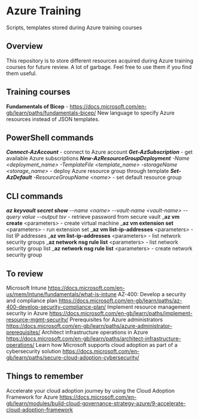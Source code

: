 # Azure Training

Scripts, templates stored during Azure training courses

## Overview

This repository is to store different resources acquired during Azure training courses for future review. A lot of garbage. Feel free to use them if you find them useful.

## Training courses

**Fundamentals of Bicep** - https://docs.microsoft.com/en-gb/learn/paths/fundamentals-bicep/
New language to specify Azure resources instead of JSON templates.

## PowerShell commands

_**Connect-AzAccount**_ - connect to Azure account
_**Get-AzSubscription**_ - get available Azure subscriptions
_**New-AzResourceGroupDeployment** -Name &lt;deployment_name&gt; -TemplateFile &lt;template_name&gt; -storageName &lt;storage_name&gt;_ - deploy Azure resource group through template
_**Set-AzDefault** -ResourceGroupName &lt;name&gt;_ - set default resource group

## CLI commands 

_**az keyvault secret show** --name &lt;name&gt; --vault-name &lt;vault-name&gt; --query value --output tsv_ - retrieve password from secure vault
_**az vm create** &lt;parameters&gt; - create virtual machine
_**az vm extension set** &lt;parameters&gt; - run extension set
_**az vm list-ip-addresses** &lt;parameters&gt; - list IP addresses
_**az vm list-ip-addresses** &lt;parameters&gt; - list network security groups
_**az network nsg rule list** &lt;parameters&gt; - list network security group list
_**az network nsg rule list** &lt;parameters&gt; - create network security group

## To review

Microsoft Intune https://docs.microsoft.com/en-us/mem/intune/fundamentals/what-is-intune
AZ-400: Develop a security and compliance plan https://docs.microsoft.com/en-gb/learn/paths/az-400-develop-security-compliance-plan/
Implement resource management security in Azure https://docs.microsoft.com/en-gb/learn/paths/implement-resource-mgmt-security/
Prerequisites for Azure administrators https://docs.microsoft.com/en-gb/learn/paths/azure-administrator-prerequisites/
Architect infrastructure operations in Azure https://docs.microsoft.com/en-gb/learn/paths/architect-infrastructure-operations/
Learn how Microsoft supports cloud adoption as part of a cybersecurity solution https://docs.microsoft.com/en-gb/learn/paths/secure-cloud-adoption-cybersecurity/

## Things to remember
Accelerate your cloud adoption journey by using the Cloud Adoption Framework for Azure https://docs.microsoft.com/en-gb/learn/modules/build-cloud-governance-strategy-azure/9-accelerate-cloud-adoption-framework
